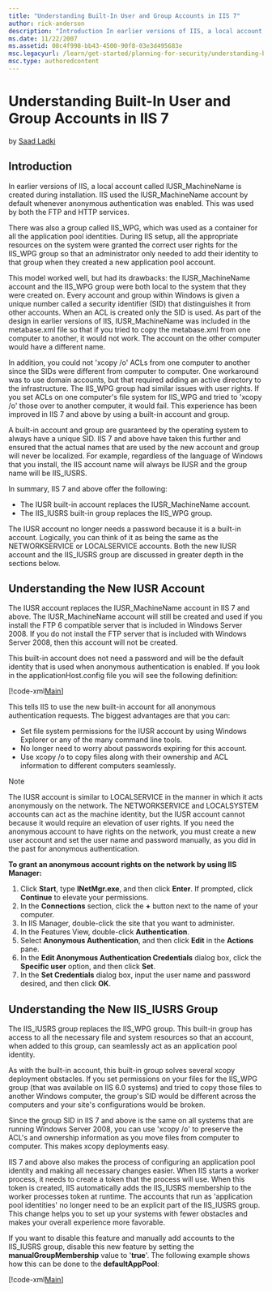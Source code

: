 ```yaml
---
title: "Understanding Built-In User and Group Accounts in IIS 7"
author: rick-anderson
description: "Introduction In earlier versions of IIS, a local account called IUSR_MachineName is created during installation. IIS used the IUSR_MachineName account by def..."
ms.date: 11/22/2007
ms.assetid: 08c4f998-bb43-4500-90f8-03e3d495683e
msc.legacyurl: /learn/get-started/planning-for-security/understanding-built-in-user-and-group-accounts-in-iis
msc.type: authoredcontent
---
```

Understanding Built-In User and Group Accounts in IIS 7
====================
by [Saad Ladki](https://twitter.com/saadladki)

## Introduction

In earlier versions of IIS, a local account called IUSR\_MachineName is created during installation. IIS used the IUSR\_MachineName account by default whenever anonymous authentication was enabled. This was used by both the FTP and HTTP services.

There was also a group called IIS\_WPG, which was used as a container for all the application pool identities. During IIS setup, all the appropriate resources on the system were granted the correct user rights for the IIS\_WPG group so that an administrator only needed to add their identity to that group when they created a new application pool account.

This model worked well, but had its drawbacks: the IUSR\_MachineName account and the IIS\_WPG group were both local to the system that they were created on. Every account and group within Windows is given a unique number called a security identifier (SID) that distinguishes it from other accounts. When an ACL is created only the SID is used. As part of the design in earlier versions of IIS, IUSR\_MachineName was included in the metabase.xml file so that if you tried to copy the metabase.xml from one computer to another, it would not work. The account on the other computer would have a different name.

In addition, you could not 'xcopy /o' ACLs from one computer to another since the SIDs were different from computer to computer. One workaround was to use domain accounts, but that required adding an active directory to the infrastructure. The IIS\_WPG group had similar issues with user rights. If you set ACLs on one computer's file system for IIS\_WPG and tried to 'xcopy /o' those over to another computer, it would fail. This experience has been improved in IIS 7 and above by using a built-in account and group.

A built-in account and group are guaranteed by the operating system to always have a unique SID. IIS 7 and above have taken this further and ensured that the actual names that are used by the new account and group will never be localized. For example, regardless of the language of Windows that you install, the IIS account name will always be IUSR and the group name will be IIS\_IUSRS.

In summary, IIS 7 and above offer the following:

- The IUSR built-in account replaces the IUSR\_MachineName account.
- The IIS\_IUSRS built-in group replaces the IIS\_WPG group.

The IUSR account no longer needs a password because it is a built-in account. Logically, you can think of it as being the same as the NETWORKSERVICE or LOCALSERVICE accounts. Both the new IUSR account and the IIS\_IUSRS group are discussed in greater depth in the sections below.

## Understanding the New IUSR Account

The IUSR account replaces the IUSR\_MachineName account in IIS 7 and above. The IUSR\_MachineName account will still be created and used if you install the FTP 6 compatible server that is included in Windows Server 2008. If you do not install the FTP server that is included with Windows Server 2008, then this account will not be created.

This built-in account does not need a password and will be the default identity that is used when anonymous authentication is enabled. If you look in the applicationHost.config file you will see the following definition:

[!code-xml[Main](understanding-built-in-user-and-group-accounts-in-iis/samples/sample1.xml)]

This tells IIS to use the new built-in account for all anonymous authentication requests. The biggest advantages are that you can:

- Set file system permissions for the IUSR account by using Windows Explorer or any of the many command line tools.
- No longer need to worry about passwords expiring for this account.
- Use xcopy /o to copy files along with their ownership and ACL information to different computers seamlessly.

> [!NOTE]
> The IUSR account is similar to LOCALSERVICE in the manner in which it acts anonymously on the network. The NETWORKSERVICE and LOCALSYSTEM accounts can act as the machine identity, but the IUSR account cannot because it would require an elevation of user rights. If you need the anonymous account to have rights on the network, you must create a new user account and set the user name and password manually, as you did in the past for anonymous authentication.

**To grant an anonymous account rights on the network by using IIS Manager:**

1. Click **Start**, type **INetMgr.exe**, and then click **Enter**. If prompted, click **Continue** to elevate your permissions.
2. In the **Connections** section, click the **+** button next to the name of your computer.
3. In IIS Manager, double-click the site that you want to administer.
4. In the Features View, double-click **Authentication**.
5. Select **Anonymous Authentication**, and then click **Edit** in the **Actions** pane.
6. In the **Edit Anonymous Authentication Credentials** dialog box, click the **Specific user** option, and then click **Set**.
7. In the **Set Credentials** dialog box, input the user name and password desired, and then click **OK**.

## Understanding the New IIS\_IUSRS Group

The IIS\_IUSRS group replaces the IIS\_WPG group. This built-in group has access to all the necessary file and system resources so that an account, when added to this group, can seamlessly act as an application pool identity.

As with the built-in account, this built-in group solves several xcopy deployment obstacles. If you set permissions on your files for the IIS\_WPG group (that was available on IIS 6.0 systems) and tried to copy those files to another Windows computer, the group's SID would be different across the computers and your site's configurations would be broken.

Since the group SID in IIS 7 and above is the same on all systems that are running Windows Server 2008, you can use 'xcopy /o' to preserve the ACL's and ownership information as you move files from computer to computer. This makes xcopy deployments easy.

IIS 7 and above also makes the process of configuring an application pool identity and making all necessary changes easier. When IIS starts a worker process, it needs to create a token that the process will use. When this token is created, IIS automatically adds the IIS\_IUSRS membership to the worker processes token at runtime. The accounts that run as 'application pool identities' no longer need to be an explicit part of the IIS\_IUSRS group. This change helps you to set up your systems with fewer obstacles and makes your overall experience more favorable.

If you want to disable this feature and manually add accounts to the IIS\_IUSRS group, disable this new feature by setting the **manualGroupMembership** value to '**true**'. The following example shows how this can be done to the **defaultAppPool**:

[!code-xml[Main](understanding-built-in-user-and-group-accounts-in-iis/samples/sample2.xml)]
